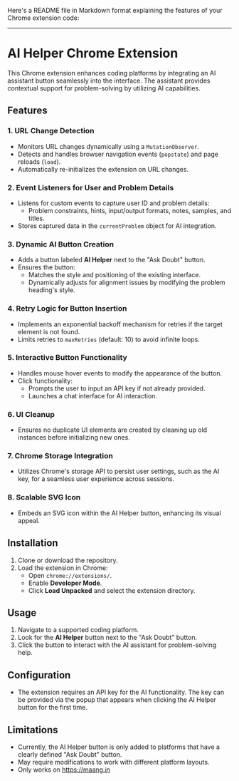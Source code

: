 Here's a README file in Markdown format explaining the features of your Chrome extension code:

---

# AI Helper Chrome Extension

This Chrome extension enhances coding platforms by integrating an AI assistant button seamlessly into the interface. The assistant provides contextual support for problem-solving by utilizing AI capabilities.

## Features

### 1. **URL Change Detection**
- Monitors URL changes dynamically using a `MutationObserver`.
- Detects and handles browser navigation events (`popstate`) and page reloads (`load`).
- Automatically re-initializes the extension on URL changes.

### 2. **Event Listeners for User and Problem Details**
- Listens for custom events to capture user ID and problem details:
  - Problem constraints, hints, input/output formats, notes, samples, and titles.
- Stores captured data in the `currentProblem` object for AI integration.

### 3. **Dynamic AI Button Creation**
- Adds a button labeled **AI Helper** next to the "Ask Doubt" button.
- Ensures the button:
  - Matches the style and positioning of the existing interface.
  - Dynamically adjusts for alignment issues by modifying the problem heading's style.

### 4. **Retry Logic for Button Insertion**
- Implements an exponential backoff mechanism for retries if the target element is not found.
- Limits retries to `maxRetries` (default: 10) to avoid infinite loops.

### 5. **Interactive Button Functionality**
- Handles mouse hover events to modify the appearance of the button.
- Click functionality:
  - Prompts the user to input an API key if not already provided.
  - Launches a chat interface for AI interaction.

### 6. **UI Cleanup**
- Ensures no duplicate UI elements are created by cleaning up old instances before initializing new ones.

### 7. **Chrome Storage Integration**
- Utilizes Chrome's storage API to persist user settings, such as the AI key, for a seamless user experience across sessions.

### 8. **Scalable SVG Icon**
- Embeds an SVG icon within the AI Helper button, enhancing its visual appeal.

## Installation
1. Clone or download the repository.
2. Load the extension in Chrome:
   - Open `chrome://extensions/`.
   - Enable **Developer Mode**.
   - Click **Load Unpacked** and select the extension directory.

## Usage
1. Navigate to a supported coding platform.
2. Look for the **AI Helper** button next to the "Ask Doubt" button.
3. Click the button to interact with the AI assistant for problem-solving help.

## Configuration
- The extension requires an API key for the AI functionality. The key can be provided via the popup that appears when clicking the AI Helper button for the first time.

## Limitations
- Currently, the AI Helper button is only added to platforms that have a clearly defined "Ask Doubt" button.
- May require modifications to work with different platform layouts.
- Only works on https://maang.in
